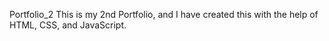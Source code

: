 Portfolio_2
This is my 2nd Portfolio, and I have created this with the help of HTML, CSS, and JavaScript.
